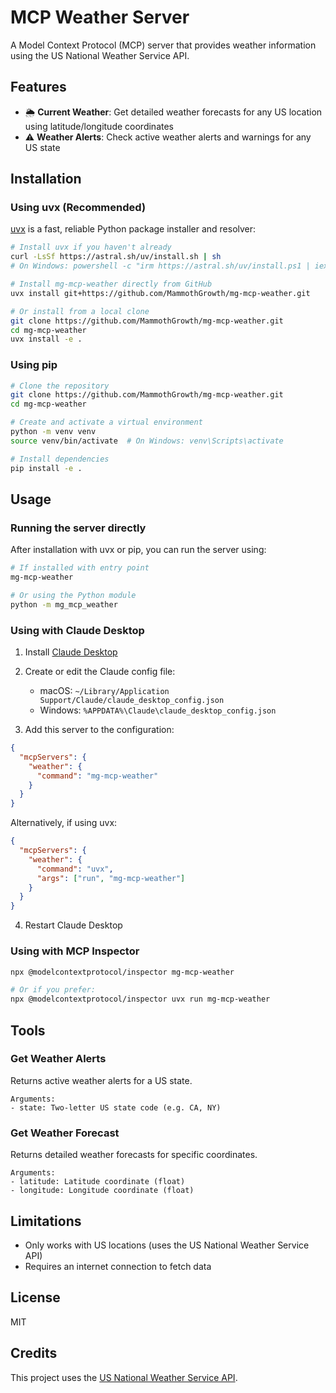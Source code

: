 # MCP Weather Server

A Model Context Protocol (MCP) server that provides weather information using the US National Weather Service API.

## Features

- 🌦️ **Current Weather**: Get detailed weather forecasts for any US location using latitude/longitude coordinates
- ⚠️ **Weather Alerts**: Check active weather alerts and warnings for any US state

## Installation

### Using uvx (Recommended)

[uvx](https://github.com/astral-sh/uv) is a fast, reliable Python package installer and resolver:

```bash
# Install uvx if you haven't already
curl -LsSf https://astral.sh/uv/install.sh | sh
# On Windows: powershell -c "irm https://astral.sh/uv/install.ps1 | iex"

# Install mg-mcp-weather directly from GitHub
uvx install git+https://github.com/MammothGrowth/mg-mcp-weather.git

# Or install from a local clone
git clone https://github.com/MammothGrowth/mg-mcp-weather.git
cd mg-mcp-weather
uvx install -e .
```

### Using pip

```bash
# Clone the repository
git clone https://github.com/MammothGrowth/mg-mcp-weather.git
cd mg-mcp-weather

# Create and activate a virtual environment
python -m venv venv
source venv/bin/activate  # On Windows: venv\Scripts\activate

# Install dependencies
pip install -e .
```

## Usage

### Running the server directly

After installation with uvx or pip, you can run the server using:

```bash
# If installed with entry point
mg-mcp-weather

# Or using the Python module
python -m mg_mcp_weather
```

### Using with Claude Desktop

1. Install [Claude Desktop](https://claude.ai/download)
2. Create or edit the Claude config file:
   - macOS: `~/Library/Application Support/Claude/claude_desktop_config.json`
   - Windows: `%APPDATA%\Claude\claude_desktop_config.json`

3. Add this server to the configuration:

```json
{
  "mcpServers": {
    "weather": {
      "command": "mg-mcp-weather"
    }
  }
}
```

Alternatively, if using uvx:

```json
{
  "mcpServers": {
    "weather": {
      "command": "uvx",
      "args": ["run", "mg-mcp-weather"]
    }
  }
}
```

4. Restart Claude Desktop

### Using with MCP Inspector

```bash
npx @modelcontextprotocol/inspector mg-mcp-weather

# Or if you prefer:
npx @modelcontextprotocol/inspector uvx run mg-mcp-weather
```

## Tools

### Get Weather Alerts

Returns active weather alerts for a US state.

```
Arguments:
- state: Two-letter US state code (e.g. CA, NY)
```

### Get Weather Forecast

Returns detailed weather forecasts for specific coordinates.

```
Arguments:
- latitude: Latitude coordinate (float)
- longitude: Longitude coordinate (float)
```

## Limitations

- Only works with US locations (uses the US National Weather Service API)
- Requires an internet connection to fetch data

## License

MIT

## Credits

This project uses the [US National Weather Service API](https://weather.gov/documentation/services-web-api).
